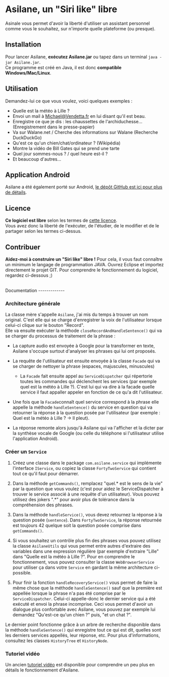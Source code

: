 Asilane, un "Siri like" libre
=============================

Asinale vous permet d'avoir la liberté d'utiliser un assistant personnel comme vous le souhaitez, sur n'importe quelle plateforme (ou presque).

Installation
------------
Pour lancer Asilane, **exécutez Asilane.jar** ou tapez dans un terminal `java -jar Asilane.jar`.
<br>Ce programme est créé en Java, il est donc **compatible Windows/Mac/Linux**.

Utilisation
-----------
Demandez-lui ce que vous voulez, voici quelques exemples :

* Quelle est la météo à Lille ?
* Envoi un mail à Michael@Vendetta.fr en lui disant qu'il est beau.
* Enregistre ce que je dis : les chaussettes de l'archiduchesse... (Enregistrement dans le presse-papier)
* Va sur Walane.net / Cherche des informations sur Walane (Recherche DuckDuckGo)
* Qu'est ce qu'un chien/chat/ordinateur ? (Wikipédia)
* Montre la vidéo de Bill Gates qui se prend une tarte
* Quel jour sommes-nous ? / quel heure est-il ?
* Et beaucoup d'autres...

Application Android
-------------------
Asilane a été également porté sur Android, [le dépôt GitHub est ici pour plus de détails](https://github.com/walane/Asilane-android).

Licence
-------
**Ce logiciel est libre** selon les termes de [cette licence](https://github.com/walane/Asilane/blob/master/LICENSE).
<br>Vous avez donc la liberté de l'exécuter, de l'étudier, de le modifier et de le partager selon les termes ci-dessus.

Contribuer
----------
**Aidez-moi à construire un "Siri like" libre !** Pour cela, il vous faut connaître un minimum le langage de programmation JAVA. Ouvrez Eclipse et importez directement le projet GIT. Pour comprendre le fonctionnement du logiciel, regardez ci-dessous ;)

<br>
Documentation
-------------

### Architecture générale
La classe mère s'appelle `Asilane`, j'ai mis du temps à trouver un nom original. C'est elle qui se charge d'enregistrer la voix de l'utilisateur lorsque celui-ci clique sur le bouton "Record".
<br>Elle va ensuite exécuter la méthode `closeRecordAndHandleSentence()` qui va se charger du processus de traitement de la phrase :

* La capture audio est envoyée à Google pour la transformer en texte, Asilane s'occupe surtout d'analyser les phrases qui lui ont proposés.
 * La requête de l'utilisateur est ensuite envoyée à la classe `Facade` qui va se charger de nettoyer la phrase (espaces, majuscules, minuscules)
    
     * La `Facade` fait ensuite appel au `ServiceDispatcher` qui répertorie toutes les commandes qui déclenchent les services (par exemple quel est la météo à Lille ?). C'est lui qui va dire à la facade quelle service il faut appaller appeler en fonction de ce qu'a dit l'utilisateur.

 * Une fois que la `Facade`connaît quel service correspond à la phrase elle appelle la méthode `handleSentence()` du service en question qui va retourner la réponse à la question posée par l'utilisateur (par exemple : Quel est la météo à Lille ? -> Il pleut).

* La réponse remonte alors jusqu'à Asilane qui va l'afficher et la dicter par la synthèse vocale de Google (ou celle du téléphone si l'utilisateur utilise l'application Android).

### Créer un `Service`

1. Créez une classe dans le package `com.asilane.service` qui implémente l'interface `IService`, ou copiez la classe `FortyTwoService` qui contient tout ce qu'il faut pour démarrer.

2. Dans la méthode `getCommands()`, remplacez "quel.* est le sens de la vie" par la question que vous voulez (c'est pour aidez le ServiceDispatcher à trouver le service associé à une requête d'un utilisateur). Vous pouvez utilisez des jokers ".*" pour avoir plus de tolérance dans la compréhension des phrases.

3. Dans la méthode `handleService()`, vous devez retournez la réponse à la question posée (`sentence`). Dans `FortyTwoService`, la réponse retournée est toujours 42 quelque soit la question posée comprise dans `getCommands()`.

4. Si vous souhaitez un contrôle plus fin des phrases vous pouvez utilisez la classe `AsilaneUtils` qui vous permet entre autres d'extraire des variables dans une expression régulière (par exemple d'extraire "Lille" dans "Quelle est la météo à Lille ?". Pour en comprendre le fonctionnement, vous pouvez consulter la classe `WebBrowserService` pour utiliser ça dans votre `Service` en gardant la même architecture ci-possible.

5. Pour finir la fonction `handleRecoveryService()` vous permet de faire la même chose que la méthode `handleSentence()` sauf que la première est appellée lorsque la phrase n'a pas été comprise par le `ServiceDispatcher`. Celui-ci appelle-donc le dernier service qui a été exécuté et envoi la phrase incomprise. Ceci vous permet d'avoir un dialogue plus confortable avec Asilane, vous pouvez par exemple lui demandez "Qu'est-ce qu'un chien ?" puis, "et un chat ?".

Le dernier point fonctionne grâce à un arbre de recherche disponible dans la méthode `handleSentence()` qui enregistre tout ce qui est dit, quelles sont les derniers services appellés, leur réponse, etc. Pour plus d'informations, consultez les classes `HistoryTree` et `HistoryNode`.

### Tutoriel vidéo
Un ancien [tutoriel vidéo](https://www.youtube.com/watch?v=h3dgMjBSUpA) est disponible pour comprendre un peu plus en détails le fonctionnement d'Asilane.
